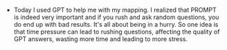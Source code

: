 - Today I used GPT to help me with my mapping. I realized that PROMPT is indeed very important and if you rush and ask random questions, you do end up with bad results. It's all about being in a hurry. So one idea is that time pressure can lead to rushing questions, affecting the quality of GPT answers, wasting more time and leading to more stress.